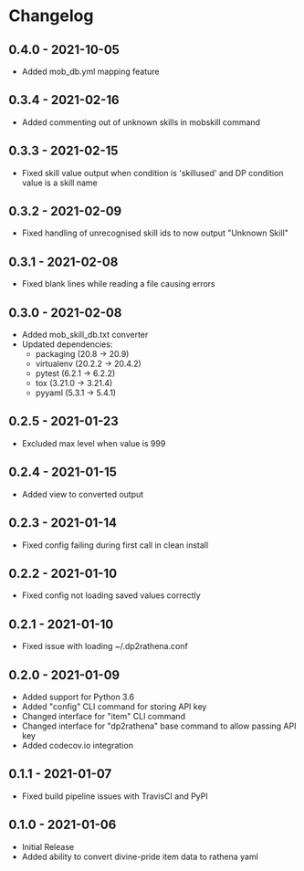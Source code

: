 Changelog
=========

0.4.0 - 2021-10-05
------------------
* Added mob_db.yml mapping feature

0.3.4 - 2021-02-16
------------------
* Added commenting out of unknown skills in mobskill command

0.3.3 - 2021-02-15
------------------
* Fixed skill value output when condition is 'skillused' and DP condition value is a skill name

0.3.2 - 2021-02-09
------------------
* Fixed handling of unrecognised skill ids to now output "Unknown Skill"

0.3.1 - 2021-02-08
------------------
* Fixed blank lines while reading a file causing errors

0.3.0 - 2021-02-08
------------------
* Added mob_skill_db.txt converter
* Updated dependencies:
    - packaging (20.8 -> 20.9)
    - virtualenv (20.2.2 -> 20.4.2)
    - pytest (6.2.1 -> 6.2.2)
    - tox (3.21.0 -> 3.21.4)
    - pyyaml (5.3.1 -> 5.4.1)

0.2.5 - 2021-01-23
------------------
* Excluded max level when value is 999

0.2.4 - 2021-01-15
------------------
* Added view to converted output

0.2.3 - 2021-01-14
------------------
* Fixed config failing during first call in clean install

0.2.2 - 2021-01-10
------------------
* Fixed config not loading saved values correctly

0.2.1 - 2021-01-10
------------------
* Fixed issue with loading ~/.dp2rathena.conf

0.2.0 - 2021-01-09
------------------
* Added support for Python 3.6
* Added "config" CLI command for storing API key
* Changed interface for "item" CLI command
* Changed interface for "dp2rathena" base command to allow passing API key
* Added codecov.io integration

0.1.1 - 2021-01-07
------------------
* Fixed build pipeline issues with TravisCI and PyPI

0.1.0 - 2021-01-06
------------------
* Initial Release
* Added ability to convert divine-pride item data to rathena yaml
